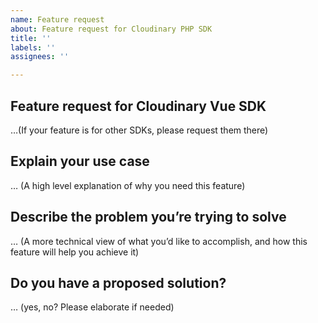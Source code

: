 ```yaml
---
name: Feature request
about: Feature request for Cloudinary PHP SDK
title: ''
labels: ''
assignees: ''

---
```


## Feature request for Cloudinary Vue SDK
…(If your feature is for other SDKs, please request them there)


## Explain your use case
… (A high level explanation of why you need this feature)

## Describe the problem you’re trying to solve
… (A more technical view of what you’d like to accomplish, and how this feature will help you achieve it)

## Do you have a proposed solution?
… (yes, no? Please elaborate if needed)
